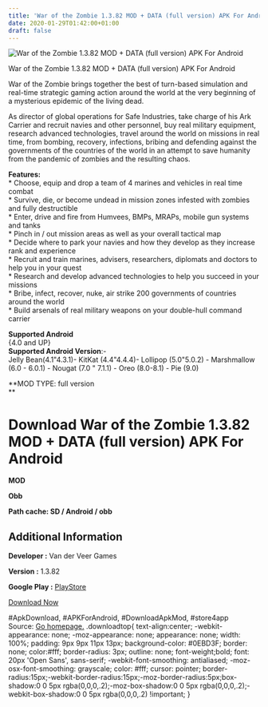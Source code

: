 ```yaml
---
title: 'War of the Zombie 1.3.82 MOD + DATA (full version) APK For Android'
date: 2020-01-29T01:42:00+01:00
draft: false
---
```


![War of the Zombie 1.3.82 MOD + DATA (full version) APK For Android](https://i1.wp.com/apkhome.net/wp-content/uploads/2020/01/War-of-the-Zombie-1.3.82-MOD-DATA-full-version.png "War of the Zombie 1.3.82 MOD + DATA (full version) APK For Android")

  

War of the Zombie 1.3.82 MOD + DATA (full version) APK For Android

War of the Zombie brings together the best of turn-based simulation and real-time strategic gaming action around the world at the very beginning of a mysterious epidemic of the living dead.

As director of global operations for Safe Industries, take charge of his Ark Carrier and recruit navies and other personnel, buy real military equipment, research advanced technologies, travel around the world on missions in real time, from bombing, recovery, infections, bribing and defending against the governments of the countries of the world in an attempt to save humanity from the pandemic of zombies and the resulting chaos.

**Features:**  
\* Choose, equip and drop a team of 4 marines and vehicles in real time combat  
\* Survive, die, or become undead in mission zones infested with zombies and fully destructible  
\* Enter, drive and fire from Humvees, BMPs, MRAPs, mobile gun systems and tanks  
\* Pinch in / out mission areas as well as your overall tactical map  
\* Decide where to park your navies and how they develop as they increase rank and experience  
\* Recruit and train marines, advisers, researchers, diplomats and doctors to help you in your quest  
\* Research and develop advanced technologies to help you succeed in your missions  
\* Bribe, infect, recover, nuke, air strike 200 governments of countries around the world  
\* Build arsenals of real military weapons on your double-hull command carrier

**Supported Android**  
{4.0 and UP}  
**Supported Android Version**:-  
Jelly Bean(4.1"4.3.1)- KitKat (4.4"4.4.4)- Lollipop (5.0"5.0.2) - Marshmallow (6.0 - 6.0.1) - Nougat (7.0 " 7.1.1) - Oreo (8.0-8.1) - Pie (9.0)

**MOD TYPE: full version  
**

Download War of the Zombie 1.3.82 MOD + DATA (full version) APK For Android
===========================================================================

**MOD**

**Obb**

**Path cache: SD / Android / obb**

Additional Information
----------------------

**Developer :** Van der Veer Games

**Version :** 1.3.82

**Google Play :** [PlayStore](https://play.google.com/store/apps/details?id=com.vanderveergames.wotz#)

  

[Download Now](https://store4app.co/post/war-of-the-zombie-1-3-82-mod-data-full-version-apk-for-android_1580236999)

  
#ApkDownload, #APKForAndroid, #DownloadApkMod, #store4app  
Source: [Go homepage.](https://store4app.co/post/war-of-the-zombie-1-3-82-mod-data-full-version-apk-for-android_1580236999) .downloadtop{ text-align:center; -webkit-appearance: none; -moz-appearance: none; appearance: none; width: 100%; padding: 9px 9px 11px 13px; background-color: #0EBD3F; border: none; color:#fff; border-radius: 3px; outline: none; font-weight;bold; font: 20px 'Open Sans', sans-serif; -webkit-font-smoothing: antialiased; -moz-osx-font-smoothing: grayscale; color: #fff; cursor: pointer; border-radius:15px;-webkit-border-radius:15px;-moz-border-radius:5px;box-shadow:0 0 5px rgba(0,0,0,.2);-moz-box-shadow:0 0 5px rgba(0,0,0,.2);-webkit-box-shadow:0 0 5px rgba(0,0,0,.2) !important; }